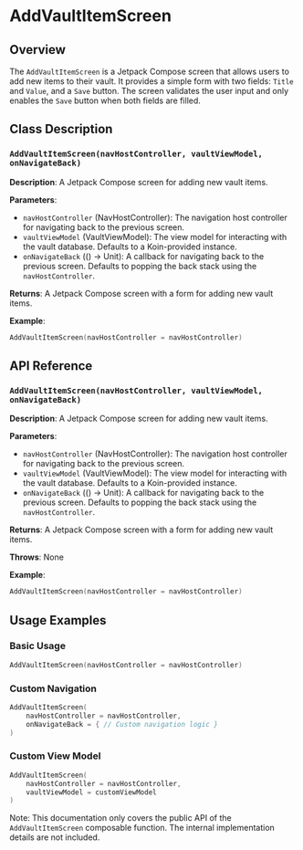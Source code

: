 # AddVaultItemScreen
## Overview

The `AddVaultItemScreen` is a Jetpack Compose screen that allows users to add new items to their vault. It provides a simple form with two fields: `Title` and `Value`, and a `Save` button. The screen validates the user input and only enables the `Save` button when both fields are filled.

## Class Description

### `AddVaultItemScreen(navHostController, vaultViewModel, onNavigateBack)`

**Description**: A Jetpack Compose screen for adding new vault items.

**Parameters**:
- `navHostController` (NavHostController): The navigation host controller for navigating back to the previous screen.
- `vaultViewModel` (VaultViewModel): The view model for interacting with the vault database. Defaults to a Koin-provided instance.
- `onNavigateBack` (() -> Unit): A callback for navigating back to the previous screen. Defaults to popping the back stack using the `navHostController`.

**Returns**: A Jetpack Compose screen with a form for adding new vault items.

**Example**:
```kotlin
AddVaultItemScreen(navHostController = navHostController)
```

## API Reference

### `AddVaultItemScreen(navHostController, vaultViewModel, onNavigateBack)`

**Description**: A Jetpack Compose screen for adding new vault items.

**Parameters**:
- `navHostController` (NavHostController): The navigation host controller for navigating back to the previous screen.
- `vaultViewModel` (VaultViewModel): The view model for interacting with the vault database. Defaults to a Koin-provided instance.
- `onNavigateBack` (() -> Unit): A callback for navigating back to the previous screen. Defaults to popping the back stack using the `navHostController`.

**Returns**: A Jetpack Compose screen with a form for adding new vault items.

**Throws**: None

**Example**:
```kotlin
AddVaultItemScreen(navHostController = navHostController)
```

## Usage Examples

### Basic Usage
```kotlin
AddVaultItemScreen(navHostController = navHostController)
```

### Custom Navigation
```kotlin
AddVaultItemScreen(
    navHostController = navHostController,
    onNavigateBack = { // Custom navigation logic }
)
```

### Custom View Model
```kotlin
AddVaultItemScreen(
    navHostController = navHostController,
    vaultViewModel = customViewModel
)
```

Note: This documentation only covers the public API of the `AddVaultItemScreen` composable function. The internal implementation details are not included.